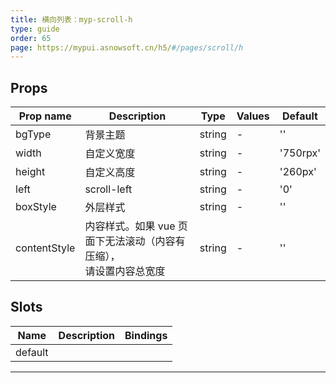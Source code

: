 ```yaml
---
title: 横向列表：myp-scroll-h
type: guide
order: 65
page: https://mypui.asnowsoft.cn/h5/#/pages/scroll/h
---
```


## Props

| Prop name    | Description                                                           | Type   | Values | Default  |
| ------------ | --------------------------------------------------------------------- | ------ | ------ | -------- |
| bgType       | 背景主题                                                              | string | -      | ''       |
| width        | 自定义宽度                                                            | string | -      | '750rpx' |
| height       | 自定义高度                                                            | string | -      | '260px'  |
| left         | scroll-left                                                           | string | -      | '0'      |
| boxStyle     | 外层样式                                                              | string | -      | ''       |
| contentStyle | 内容样式。如果 vue 页面下无法滚动（内容有压缩），<br>请设置内容总宽度 | string | -      | ''       |

## Slots

| Name    | Description | Bindings |
| ------- | ----------- | -------- |
| default |             |          |

---
